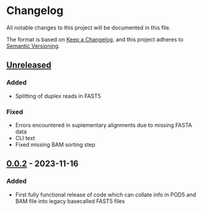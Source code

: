 # Changelog
All notable changes to this project will be documented in this file.

The format is based on [Keep a Changelog](https://keepachangelog.com/en/1.0.0/), and this project adheres to [Semantic Versioning](https://semver.org/spec/v2.0.0.html).

## [Unreleased]
### Added
- Splitting of duplex reads in FAST5

### Fixed
- Errors encountered in suplementary alignments due to missing FASTA data
- CLI text
- Fixed missing BAM sorting step

## [0.0.2] - 2023-11-16
### Added
- First fully functional release of code which can collate info in POD5 and BAM file into legacy basecalled FAST5 files

[Unreleased]: https://github.com/adnaniazi/fast5_rekindler/compare/0.0.2...master
[0.0.2]: https://github.com/adnaniazi/fast5_rekindler/tree/0.0.2
